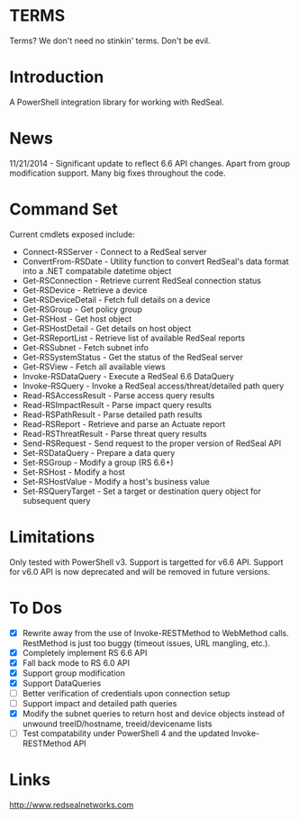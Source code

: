 # TERMS
Terms? We don't need no stinkin' terms. Don't be evil.

# Introduction
A PowerShell integration library for working with RedSeal.

# News
11/21/2014 - Significant update to reflect 6.6 API changes. Apart from group modification 
support. Many big fixes throughout the code.

# Command Set

Current cmdlets exposed include:
+ Connect-RSServer - Connect to a RedSeal server                                                                                               
+ ConvertFrom-RSDate - Utility function to convert RedSeal's data format into a .NET compatabile datetime object                                                                                             
+ Get-RSConnection - Retrieve current RedSeal connection status                                                                                               
+ Get-RSDevice - Retrieve a device                                                                                                   
+ Get-RSDeviceDetail - Fetch full details on a device                                                                                             
+ Get-RSGroup - Get policy group                                                                                                    
+ Get-RSHost - Get host object                                                                                                     
+ Get-RSHostDetail - Get details on host object                                                                                                
+ Get-RSReportList - Retrieve list of available RedSeal reports                                                                                               
+ Get-RSSubnet - Fetch subnet info                                                                                                   
+ Get-RSSystemStatus - Get the status of the RedSeal server                                                                                             
+ Get-RSView - Fetch all available views                                                                                                     
+ Invoke-RSDataQuery - Execute a RedSeal 6.6 DataQuery                                                                                             
+ Invoke-RSQuery - Invoke a RedSeal access/threat/detailed path query                                                                                                 
+ Read-RSAccessResult - Parse access query results                                                                                            
+ Read-RSImpactResult - Parse impact query results                                                                                            
+ Read-RSPathResult - Parse detailed path results                                                                                              
+ Read-RSReport - Retrieve and parse an Actuate report                                                                                                  
+ Read-RSThreatResult - Parse threat query results                                                                                            
+ Send-RSRequest - Send request to the proper version of RedSeal API                                                                                                 
+ Set-RSDataQuery - Prepare a data query                                                                                                
+ Set-RSGroup - Modify a group (RS 6.6+)                                                                                                    
+ Set-RSHost - Modify a host                                                                                                     
+ Set-RSHostValue - Modify a host's business value                                                                                                
+ Set-RSQueryTarget - Set a target or destination query object for subsequent query 

# Limitations
Only tested with PowerShell v3.
Support is targetted for v6.6 API. Support for v6.0 API is now deprecated and will be removed in future versions.

# To Dos
- [x] Rewrite away from the use of Invoke-RESTMethod to WebMethod calls. RestMethod is just too buggy (timeout issues, URL mangling, etc.).
- [x] Completely implement RS 6.6 API
- [x] Fall back mode to RS 6.0 API
- [x] Support group modification
- [x] Support DataQueries
- [ ] Better verification of credentials upon connection setup
- [ ] Support impact and detailed path queries
- [x] Modify the subnet queries to return host and device objects instead of unwound treeID/hostname, treeid/devicename lists
- [ ] Test compatability under PowerShell 4 and the updated Invoke-RESTMethod API

# Links
http://www.redsealnetworks.com